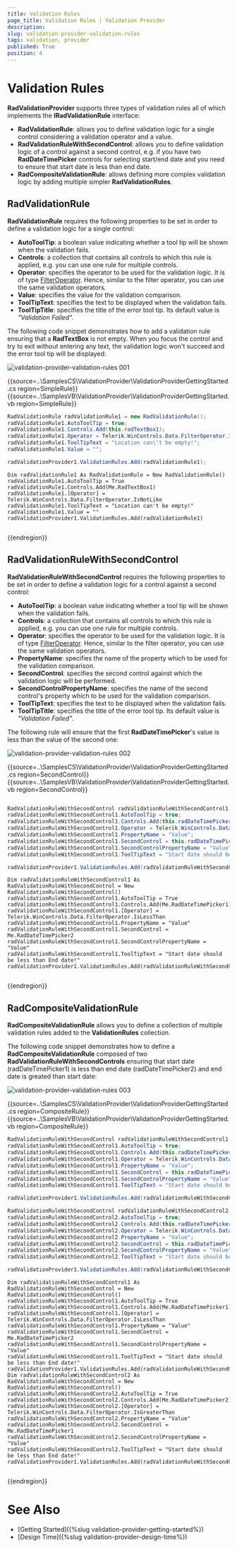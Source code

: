 ```yaml
---
title: Validation Rules
page_title: Validation Rules | Validation Provider
description:  
slug: validation-provider-validation-rules
tags: validation, provider
published: True
position: 4 
---
```


# Validation Rules

**RadValidationProvider** supports three types of validation rules all of which implements the **IRadValidationRule** interface:

* **RadValidationRule**: allows you to define validation logic for a single control considering a validation operator and a value.
* **RadValidationRuleWithSecondControl**: allows you to define validation logic of a control against a second control, e.g. if you have two **RadDateTimePicker** controls for selecting start/end date and you need to ensure that start date is less than end date. 
* **RadCompositeValidationRule**: allows defining more complex validation logic by adding multiple simpler **RadValidationRules**.

## RadValidationRule

**RadValidationRule** requires the following properties to be set in order to define a validation logic for a single control:

* **AutoToolTip**: a boolean value indicating whether a tool tip will be shown when the validation fails. 
* **Controls**: a collection that contains all controls to which this rule is applied, e.g. you can use one rule for multiple controls.
* **Operator**: specifies the operator to be used for the validation logic. It is of type [FilterOperator](https://docs.telerik.com/devtools/winforms/api/telerik.wincontrols.data.filteroperator.html). Hence, similar to the filter operator, you can use the same validation operators.
* **Value**: specifies the value for the validation comparison. 
* **ToolTipText**: specifies the text to be displayed when the validation fails.
* **ToolTipTitle**: specifies the title of the error tool tip. Its default value is *"Validation Failed"*.

The following code snippet demonstrates how to add a validation rule ensuring that a **RadTextBox** is not empty. When you focus the control and try to exit without entering any text, the validation logic won't succeed and the error tool tip will be displayed: 

![validation-provider-validation-rules 001](images/validation-provider-validation-rules001.png) 

{{source=..\SamplesCS\ValidationProvider\ValidationProviderGettingStarted.cs region=SimpleRule}} 
{{source=..\SamplesVB\ValidationProvider\ValidationProviderGettingStarted.vb region=SimpleRule}}

````C#
RadValidationRule radValidationRule1 = new RadValidationRule();
radValidationRule1.AutoToolTip = true;
radValidationRule1.Controls.Add(this.radTextBox1);
radValidationRule1.Operator = Telerik.WinControls.Data.FilterOperator.IsNotLike;
radValidationRule1.ToolTipText = "Location can\'t be empty!";
radValidationRule1.Value = "";

radValidationProvider1.ValidationRules.Add(radValidationRule1);


````
````VB.NET
Dim radValidationRule1 As RadValidationRule = New RadValidationRule()
radValidationRule1.AutoToolTip = True
radValidationRule1.Controls.Add(Me.RadTextBox1)
radValidationRule1.[Operator] = Telerik.WinControls.Data.FilterOperator.IsNotLike
radValidationRule1.ToolTipText = "Location can't be empty!"
radValidationRule1.Value = ""
radValidationProvider1.ValidationRules.Add(radValidationRule1)


````

{{endregion}} 

## RadValidationRuleWithSecondControl

**RadValidationRuleWithSecondControl** requires the following properties to be set in order to define a validation logic for a control against a second control:

* **AutoToolTip**: a boolean value indicating whether a tool tip will be shown when the validation fails. 
* **Controls**: a collection that contains all controls to which this rule is applied, e.g. you can use one rule for multiple controls.
* **Operator**: specifies the operator to be used for the validation logic. It is of type [FilterOperator](https://docs.telerik.com/devtools/winforms/api/telerik.wincontrols.data.filteroperator.html). Hence, similar to the filter operator, you can use the same validation operators.
* **PropertyName**: specifies the name of the property which to be used for the validation comparison.
* **SecondControl**: specifies the second control against which the validation logic will be performed.  
* **SecondControlPropertyName**: specifies the name of the second control's property which to be used for the validation comparison.
* **ToolTipText**: specifies the text to be displayed when the validation fails.
* **ToolTipTitle**: specifies the title of the error tool tip. Its default value is *"Validation Failed"*.

The following rule will ensure that the first **RadDateTimePicker**'s value is less than the value of the second one:

![validation-provider-validation-rules 002](images/validation-provider-validation-rules002.png) 

{{source=..\SamplesCS\ValidationProvider\ValidationProviderGettingStarted.cs region=SecondControl}} 
{{source=..\SamplesVB\ValidationProvider\ValidationProviderGettingStarted.vb region=SecondControl}}

````C#

RadValidationRuleWithSecondControl radValidationRuleWithSecondControl1 = new RadValidationRuleWithSecondControl();
radValidationRuleWithSecondControl1.AutoToolTip = true;
radValidationRuleWithSecondControl1.Controls.Add(this.radDateTimePicker1);
radValidationRuleWithSecondControl1.Operator = Telerik.WinControls.Data.FilterOperator.IsLessThan;
radValidationRuleWithSecondControl1.PropertyName = "Value";
radValidationRuleWithSecondControl1.SecondControl = this.radDateTimePicker2;
radValidationRuleWithSecondControl1.SecondControlPropertyName = "Value";
radValidationRuleWithSecondControl1.ToolTipText = "Start date should be less than End date!";

radValidationProvider1.ValidationRules.Add(radValidationRuleWithSecondControl1);


````
````VB.NET
Dim radValidationRuleWithSecondControl1 As RadValidationRuleWithSecondControl = New RadValidationRuleWithSecondControl()
radValidationRuleWithSecondControl1.AutoToolTip = True
radValidationRuleWithSecondControl1.Controls.Add(Me.RadDateTimePicker1)
radValidationRuleWithSecondControl1.[Operator] = Telerik.WinControls.Data.FilterOperator.IsLessThan
radValidationRuleWithSecondControl1.PropertyName = "Value"
radValidationRuleWithSecondControl1.SecondControl = Me.RadDateTimePicker2
radValidationRuleWithSecondControl1.SecondControlPropertyName = "Value"
radValidationRuleWithSecondControl1.ToolTipText = "Start date should be less than End date!"
radValidationProvider1.ValidationRules.Add(radValidationRuleWithSecondControl1)


````

{{endregion}}


## RadCompositeValidationRule

**RadCompositeValidationRule** allows you to define a collection of multiple validation rules added to the **ValidationRules** collection. 


The following code snippet demonstrates how to define a **RadCompositeValidationRule** composed of two **RadValidationRuleWithSecondControls** ensuring that start date (radDateTimePicker1) is less than end date (radDateTimePicker2) and end date is greated than start date:

![validation-provider-validation-rules 003](images/validation-provider-validation-rules003.png) 

{{source=..\SamplesCS\ValidationProvider\ValidationProviderGettingStarted.cs region=CompositeRule}} 
{{source=..\SamplesVB\ValidationProvider\ValidationProviderGettingStarted.vb region=CompositeRule}}

````C#
RadValidationRuleWithSecondControl radValidationRuleWithSecondControl1 = new RadValidationRuleWithSecondControl();
radValidationRuleWithSecondControl1.AutoToolTip = true;
radValidationRuleWithSecondControl1.Controls.Add(this.radDateTimePicker1);
radValidationRuleWithSecondControl1.Operator = Telerik.WinControls.Data.FilterOperator.IsLessThan;
radValidationRuleWithSecondControl1.PropertyName = "Value";
radValidationRuleWithSecondControl1.SecondControl = this.radDateTimePicker2;
radValidationRuleWithSecondControl1.SecondControlPropertyName = "Value";
radValidationRuleWithSecondControl1.ToolTipText = "Start date should be less than End date!";

radValidationProvider1.ValidationRules.Add(radValidationRuleWithSecondControl1);

RadValidationRuleWithSecondControl radValidationRuleWithSecondControl2 = new RadValidationRuleWithSecondControl();
radValidationRuleWithSecondControl2.AutoToolTip = true;
radValidationRuleWithSecondControl2.Controls.Add(this.radDateTimePicker2);
radValidationRuleWithSecondControl2.Operator = Telerik.WinControls.Data.FilterOperator.IsGreaterThan;
radValidationRuleWithSecondControl2.PropertyName = "Value";
radValidationRuleWithSecondControl2.SecondControl = this.radDateTimePicker1;
radValidationRuleWithSecondControl2.SecondControlPropertyName = "Value";
radValidationRuleWithSecondControl2.ToolTipText = "Start date should be less than End date!";

radValidationProvider1.ValidationRules.Add(radValidationRuleWithSecondControl2);

````
````VB.NET
Dim radValidationRuleWithSecondControl1 As RadValidationRuleWithSecondControl = New RadValidationRuleWithSecondControl()
radValidationRuleWithSecondControl1.AutoToolTip = True
radValidationRuleWithSecondControl1.Controls.Add(Me.RadDateTimePicker1)
radValidationRuleWithSecondControl1.[Operator] = Telerik.WinControls.Data.FilterOperator.IsLessThan
radValidationRuleWithSecondControl1.PropertyName = "Value"
radValidationRuleWithSecondControl1.SecondControl = Me.RadDateTimePicker2
radValidationRuleWithSecondControl1.SecondControlPropertyName = "Value"
radValidationRuleWithSecondControl1.ToolTipText = "Start date should be less than End date!"
radValidationProvider1.ValidationRules.Add(radValidationRuleWithSecondControl1)
Dim radValidationRuleWithSecondControl2 As RadValidationRuleWithSecondControl = New RadValidationRuleWithSecondControl()
radValidationRuleWithSecondControl2.AutoToolTip = True
radValidationRuleWithSecondControl2.Controls.Add(Me.RadDateTimePicker2)
radValidationRuleWithSecondControl2.[Operator] = Telerik.WinControls.Data.FilterOperator.IsGreaterThan
radValidationRuleWithSecondControl2.PropertyName = "Value"
radValidationRuleWithSecondControl2.SecondControl = Me.RadDateTimePicker1
radValidationRuleWithSecondControl2.SecondControlPropertyName = "Value"
radValidationRuleWithSecondControl2.ToolTipText = "Start date should be less than End date!"
radValidationProvider1.ValidationRules.Add(radValidationRuleWithSecondControl2)


````

{{endregion}}


# See Also

* [Getting Started]({%slug validation-provider-getting-started%})
* [Design Time]({%slug validation-provider-design-time%})
 
        
